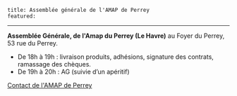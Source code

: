 	title: Assemblée générale de l'AMAP de Perrey
	featured:
---
**Assemblée Générale, de l'Amap du Perrey (Le Havre)** au Foyer du Perrey, 53 rue du Perrey.

 - De 18h à 19h : livraison produits, adhésions, signature des contrats, ramassage des chèques.
 - De 19h à 20h : AG (suivie d’un apéritif)

[Contact de l'AMAP de Perrey](amapduperrey@hotmail.fr)